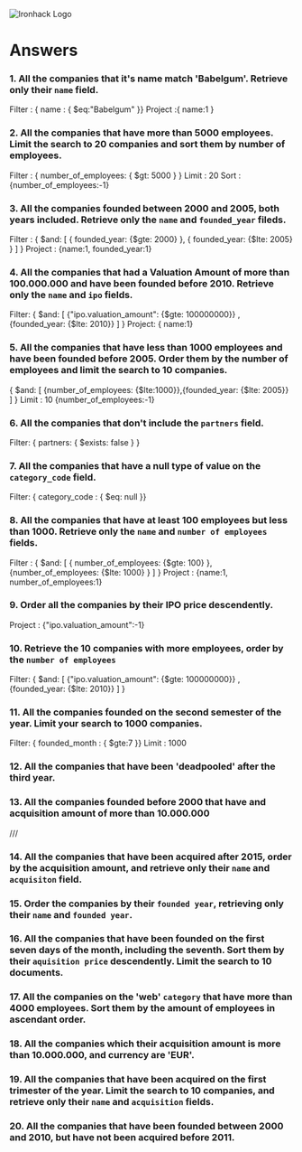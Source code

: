 ![Ironhack Logo](https://i.imgur.com/1QgrNNw.png)

# Answers

### 1. All the companies that it's name match 'Babelgum'. Retrieve only their `name` field.

<!-- Your Code Goes Here -->
 Filter : { name : { $eq:"Babelgum" }}
 Project :{ name:1 }

### 2. All the companies that have more than 5000 employees. Limit the search to 20 companies and sort them by **number of employees**.

<!-- Your Code Goes Here -->
Filter : { number_of_employees: { $gt: 5000 } }
Limit : 20
Sort : {number_of_employees:-1}

### 3. All the companies founded between 2000 and 2005, both years included. Retrieve only the `name` and `founded_year` fileds.

<!-- Your Code Goes Here -->
Filter : { $and: [ { founded_year: {$gte: 2000} }, { founded_year: {$lte: 2005} }  ] }
Project : {name:1, founded_year:1}

### 4. All the companies that had a Valuation Amount of more than 100.000.000 and have been founded before 2010. Retrieve only the `name` and `ipo` fields.

<!-- Your Code Goes Here -->
Filter:  { $and: [ {"ipo.valuation_amount": {$gte: 100000000}} ,{founded_year: {$lte: 2010}} ] } 
Project: { name:1}

### 5. All the companies that have less than 1000 employees and have been founded before 2005. Order them by the number of employees and limit the search to 10 companies.

<!-- Your Code Goes Here -->
{ $and: [ {number_of_employees: {$lte:1000}},{founded_year: {$lte: 2005}} ] } 
Limit : 10
{number_of_employees:-1}

### 6. All the companies that don't include the `partners` field.

<!-- Your Code Goes Here -->
Filter: { partners: { $exists: false } }

### 7. All the companies that have a null type of value on the `category_code` field.

Filter: { category_code : { $eq: null }}


### 8. All the companies that have at least 100 employees but less than 1000. Retrieve only the `name` and `number of employees` fields.

<!-- Your Code Goes Here -->
Filter : { $and: [ { number_of_employees: {$gte: 100} }, {number_of_employees: {$lte: 1000} }  ] }
Project : {name:1, number_of_employees:1}

### 9. Order all the companies by their IPO price descendently.

<!-- Your Code Goes Here -->
Project : {"ipo.valuation_amount":-1}

### 10. Retrieve the 10 companies with more employees, order by the `number of employees`

<!-- Your Code Goes Here -->
Filter:  { $and: [ {"ipo.valuation_amount": {$gte: 100000000}} ,{founded_year: {$lte: 2010}} ] } 

### 11. All the companies founded on the second semester of the year. Limit your search to 1000 companies.

<!-- Your Code Goes Here -->
Filter: { founded_month : { $gte:7 }}
Limit : 1000

### 12. All the companies that have been 'deadpooled' after the third year.

<!-- Your Code Goes Here -->

### 13. All the companies founded before 2000 that have and acquisition amount of more than 10.000.000

<!-- Your Code Goes Here -->
///

### 14. All the companies that have been acquired after 2015, order by the acquisition amount, and retrieve only their `name` and `acquisiton` field.

<!-- Your Code Goes Here -->

### 15. Order the companies by their `founded year`, retrieving only their `name` and `founded year`.

<!-- Your Code Goes Here -->

### 16. All the companies that have been founded on the first seven days of the month, including the seventh. Sort them by their `aquisition price` descendently. Limit the search to 10 documents.

<!-- Your Code Goes Here -->

### 17. All the companies on the 'web' `category` that have more than 4000 employees. Sort them by the amount of employees in ascendant order.

<!-- Your Code Goes Here -->

### 18. All the companies which their acquisition amount is more than 10.000.000, and currency are 'EUR'.

<!-- Your Code Goes Here -->

### 19. All the companies that have been acquired on the first trimester of the year. Limit the search to 10 companies, and retrieve only their `name` and `acquisition` fields.

<!-- Your Code Goes Here -->

### 20. All the companies that have been founded between 2000 and 2010, but have not been acquired before 2011.

<!-- Your Code Goes Here -->

